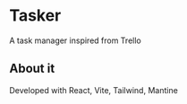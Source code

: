 # Tasker
A task manager inspired from Trello

## About it
Developed with React, Vite, Tailwind, Mantine
